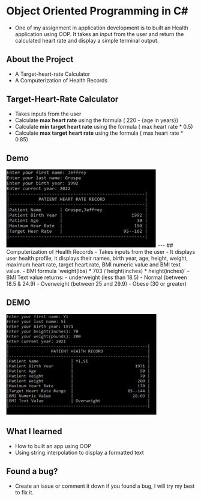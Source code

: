 # Object Oriented Programming in C#
- One of my assignment in application development is to built an Health application using OOP. It takes an input from the user and return the calculated heart rate and display a simple terminal output.

## About the Project
- A Target-heart-rate Calculator
- A Computerization of Health Records

## Target-Heart-Rate Calculator
- Takes inputs from the user
- Calculate **max heart rate** using the formula ( 220 - {age in years})
- Calculate **min target heart rate** using the formula ( max heart rate * 0.5)
- Calculate **max target heart rate** using the formula ( max heart rate * 0.85)

## Demo
<img src="images\demo1.PNG" width="400">
---
## Computerization of Health Records
- Takes inputs from the user
- It displays user health profile, it displays their names, birth year, age, height, weight, maximum heart rate, target heart rate, BMI numeric value and BMI text value.
- BMI formula  `weight(lbs) * 703 / height(inches) * height(inches)`
- BMI Text value returns:
  - underweight (less than 18.5)
  - Normal (between 18.5 & 24.9)
  - Overweight (between 25 and 29.9)
  - Obese (30 or greater) 

## DEMO
<img src="images\demo2.PNG" width="400">

## What I learned
- How to built an app using OOP
- Using string interpolation to display a formatted text

## Found a bug?
- Create an issue or comment it down if you found a bug, I will try my best to fix it.